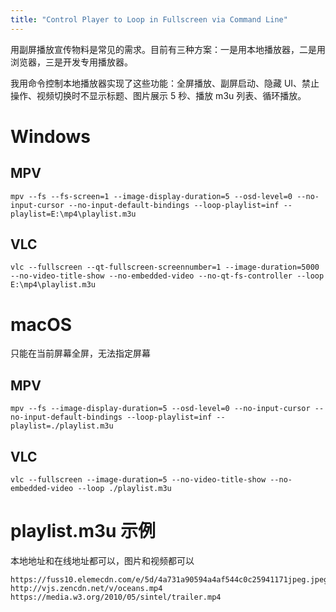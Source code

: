 ```yaml
---
title: "Control Player to Loop in Fullscreen via Command Line"
---
```



用副屏播放宣传物料是常见的需求。目前有三种方案：一是用本地播放器，二是用浏览器，三是开发专用播放器。

我用命令控制本地播放器实现了这些功能：全屏播放、副屏启动、隐藏 UI、禁止操作、视频切换时不显示标题、图片展示 5 秒、播放 m3u 列表、循环播放。

# Windows
## MPV
```
mpv --fs --fs-screen=1 --image-display-duration=5 --osd-level=0 --no-input-cursor --no-input-default-bindings --loop-playlist=inf --playlist=E:\mp4\playlist.m3u
```

## VLC
```
vlc --fullscreen --qt-fullscreen-screennumber=1 --image-duration=5000 --no-video-title-show --no-embedded-video --no-qt-fs-controller --loop E:\mp4\playlist.m3u
```

# macOS
只能在当前屏幕全屏，无法指定屏幕
## MPV
```
mpv --fs --image-display-duration=5 --osd-level=0 --no-input-cursor --no-input-default-bindings --loop-playlist=inf --playlist=./playlist.m3u
```

## VLC
```
vlc --fullscreen --image-duration=5 --no-video-title-show --no-embedded-video --loop ./playlist.m3u
```

# playlist.m3u 示例
本地地址和在线地址都可以，图片和视频都可以
```
https://fuss10.elemecdn.com/e/5d/4a731a90594a4af544c0c25941171jpeg.jpeg
http://vjs.zencdn.net/v/oceans.mp4
https://media.w3.org/2010/05/sintel/trailer.mp4
```